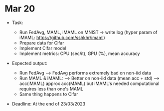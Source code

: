 # Mar 20

- Task:
    - Run FedAvg, MAML, iMAML on MNIST -> write log (hyper param of iMAML: https://github.com/sshkhr/imaml)
    - Prepare data for Cifar
    - Implement Cifar model
    - Implement metrics: CPU (sec/it), GPU (%), mean accuracy

- Expected output:
    - Run FedAvg --> FedAvg performs extremely bad on non-iid data
    - Run MAML & iMAML:
        --> Better on non-iid data (mean acc + std)
        --> acc(iMAML) approx acc(MAML) but iMAML's needed computational requires less than one's MAML
    - Same thing happens to Cifar

- Deadline: At the end of 23/03/2023
